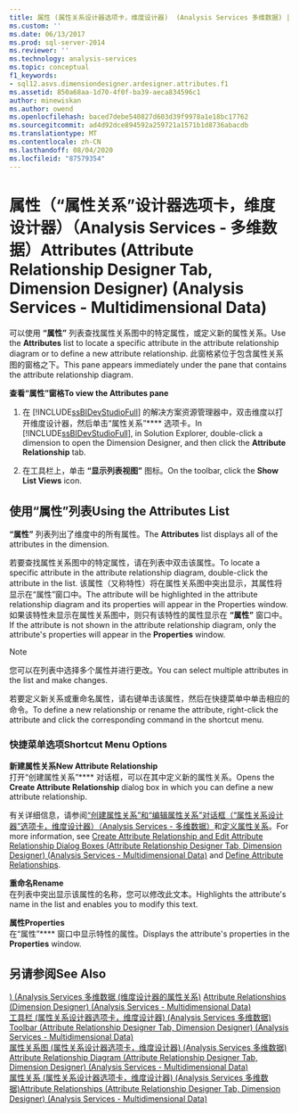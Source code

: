 ```yaml
---
title: 属性 (属性关系设计器选项卡，维度设计器)  (Analysis Services 多维数据) |Microsoft Docs
ms.custom: ''
ms.date: 06/13/2017
ms.prod: sql-server-2014
ms.reviewer: ''
ms.technology: analysis-services
ms.topic: conceptual
f1_keywords:
- sql12.asvs.dimensiondesigner.ardesigner.attributes.f1
ms.assetid: 850a68aa-1d70-4f0f-ba39-aeca834596c1
author: minewiskan
ms.author: owend
ms.openlocfilehash: baced7debe540827d603d39f9978a1e18bc17762
ms.sourcegitcommit: ad4d92dce894592a259721a1571b1d8736abacdb
ms.translationtype: MT
ms.contentlocale: zh-CN
ms.lasthandoff: 08/04/2020
ms.locfileid: "87579354"
---
```

# <a name="attributes-attribute-relationship-designer-tab-dimension-designer-analysis-services---multidimensional-data"></a><span data-ttu-id="dd26b-102">属性（“属性关系”设计器选项卡，维度设计器）（Analysis Services - 多维数据）</span><span class="sxs-lookup"><span data-stu-id="dd26b-102">Attributes (Attribute Relationship Designer Tab, Dimension Designer) (Analysis Services - Multidimensional Data)</span></span>
  <span data-ttu-id="dd26b-103">可以使用 **“属性”** 列表查找属性关系图中的特定属性，或定义新的属性关系。</span><span class="sxs-lookup"><span data-stu-id="dd26b-103">Use the **Attributes** list to locate a specific attribute in the attribute relationship diagram or to define a new attribute relationship.</span></span> <span data-ttu-id="dd26b-104">此窗格紧位于包含属性关系图的窗格之下。</span><span class="sxs-lookup"><span data-stu-id="dd26b-104">This pane appears immediately under the pane that contains the attribute relationship diagram.</span></span>  
  
 <span data-ttu-id="dd26b-105">**查看“属性”窗格**</span><span class="sxs-lookup"><span data-stu-id="dd26b-105">**To view the Attributes pane**</span></span>  
  
1.  <span data-ttu-id="dd26b-106">在 [!INCLUDE[ssBIDevStudioFull](../includes/ssbidevstudiofull-md.md)] 的解决方案资源管理器中，双击维度以打开维度设计器，然后单击“属性关系”\*\*\*\* 选项卡。</span><span class="sxs-lookup"><span data-stu-id="dd26b-106">In [!INCLUDE[ssBIDevStudioFull](../includes/ssbidevstudiofull-md.md)], in Solution Explorer, double-click a dimension to open the Dimension Designer, and then click the **Attribute Relationship** tab.</span></span>  
  
2.  <span data-ttu-id="dd26b-107">在工具栏上，单击 **“显示列表视图”** 图标。</span><span class="sxs-lookup"><span data-stu-id="dd26b-107">On the toolbar, click the **Show List Views** icon.</span></span>  
  
## <a name="using-the-attributes-list"></a><span data-ttu-id="dd26b-108">使用“属性”列表</span><span class="sxs-lookup"><span data-stu-id="dd26b-108">Using the Attributes List</span></span>  
 <span data-ttu-id="dd26b-109">**“属性”** 列表列出了维度中的所有属性。</span><span class="sxs-lookup"><span data-stu-id="dd26b-109">The **Attributes** list displays all of the attributes in the dimension.</span></span>  
  
 <span data-ttu-id="dd26b-110">若要查找属性关系图中的特定属性，请在列表中双击该属性。</span><span class="sxs-lookup"><span data-stu-id="dd26b-110">To locate a specific attribute in the attribute relationship diagram, double-click the attribute in the list.</span></span> <span data-ttu-id="dd26b-111">该属性（又称特性）将在属性关系图中突出显示，其属性将显示在“属性”窗口中。</span><span class="sxs-lookup"><span data-stu-id="dd26b-111">The attribute will be highlighted in the attribute relationship diagram and its properties will appear in the Properties window.</span></span> <span data-ttu-id="dd26b-112">如果该特性未显示在属性关系图中，则只有该特性的属性显示在 **“属性”** 窗口中。</span><span class="sxs-lookup"><span data-stu-id="dd26b-112">If the attribute is not shown in the attribute relationship diagram, only the attribute's properties will appear in the **Properties** window.</span></span>  
  
> [!NOTE]  
>  <span data-ttu-id="dd26b-113">您可以在列表中选择多个属性并进行更改。</span><span class="sxs-lookup"><span data-stu-id="dd26b-113">You can select multiple attributes in the list and make changes.</span></span>  
  
 <span data-ttu-id="dd26b-114">若要定义新关系或重命名属性，请右键单击该属性，然后在快捷菜单中单击相应的命令。</span><span class="sxs-lookup"><span data-stu-id="dd26b-114">To define a new relationship or rename the attribute, right-click the attribute and click the corresponding command in the shortcut menu.</span></span>  
  
### <a name="shortcut-menu-options"></a><span data-ttu-id="dd26b-115">快捷菜单选项</span><span class="sxs-lookup"><span data-stu-id="dd26b-115">Shortcut Menu Options</span></span>  
 <span data-ttu-id="dd26b-116">**新建属性关系**</span><span class="sxs-lookup"><span data-stu-id="dd26b-116">**New Attribute Relationship**</span></span>  
 <span data-ttu-id="dd26b-117">打开“创建属性关系”\*\*\*\* 对话框，可以在其中定义新的属性关系。</span><span class="sxs-lookup"><span data-stu-id="dd26b-117">Opens the **Create Attribute Relationship** dialog box in which you can define a new attribute relationship.</span></span>  
  
 <span data-ttu-id="dd26b-118">有关详细信息，请参阅[“创建属性关系”和“编辑属性关系”对话框（“属性关系设计器”选项卡，维度设计器）（Analysis Services - 多维数据）](create-edit-attribute-relationships-dialog-boxes-analysis-services-multidimensional-data.md)和[定义属性关系](multidimensional-models/attribute-relationships-define.md)。</span><span class="sxs-lookup"><span data-stu-id="dd26b-118">For more information, see [Create Attribute Relationship and Edit Attribute Relationship Dialog Boxes &#40;Attribute Relationship Designer Tab, Dimension Designer&#41; &#40;Analysis Services - Multidimensional Data&#41;](create-edit-attribute-relationships-dialog-boxes-analysis-services-multidimensional-data.md) and [Define Attribute Relationships](multidimensional-models/attribute-relationships-define.md).</span></span>  
  
 <span data-ttu-id="dd26b-119">**重命名**</span><span class="sxs-lookup"><span data-stu-id="dd26b-119">**Rename**</span></span>  
 <span data-ttu-id="dd26b-120">在列表中突出显示该属性的名称，您可以修改此文本。</span><span class="sxs-lookup"><span data-stu-id="dd26b-120">Highlights the attribute's name in the list and enables you to modify this text.</span></span>  
  
 <span data-ttu-id="dd26b-121">**属性**</span><span class="sxs-lookup"><span data-stu-id="dd26b-121">**Properties**</span></span>  
 <span data-ttu-id="dd26b-122">在“属性”\*\*\*\* 窗口中显示特性的属性。</span><span class="sxs-lookup"><span data-stu-id="dd26b-122">Displays the attribute's properties in the **Properties** window.</span></span>  
  
## <a name="see-also"></a><span data-ttu-id="dd26b-123">另请参阅</span><span class="sxs-lookup"><span data-stu-id="dd26b-123">See Also</span></span>  
 <span data-ttu-id="dd26b-124">[&#41; &#40;Analysis Services 多维数据 &#40;维度设计器的属性关系&#41;](attribute-relationships-dimension-designer-analysis-services-multidimensional-data.md) </span><span class="sxs-lookup"><span data-stu-id="dd26b-124">[Attribute Relationships &#40;Dimension Designer&#41; &#40;Analysis Services - Multidimensional Data&#41;](attribute-relationships-dimension-designer-analysis-services-multidimensional-data.md) </span></span>  
 <span data-ttu-id="dd26b-125">[工具栏 &#40;属性关系设计器选项卡，维度设计器&#41; &#40;Analysis Services 多维数据&#41;](toolbar-attribute-relationship-dimension-designer-analysis-services-multidimensional-data.md) </span><span class="sxs-lookup"><span data-stu-id="dd26b-125">[Toolbar &#40;Attribute Relationship Designer Tab, Dimension Designer&#41; &#40;Analysis Services - Multidimensional Data&#41;](toolbar-attribute-relationship-dimension-designer-analysis-services-multidimensional-data.md) </span></span>  
 <span data-ttu-id="dd26b-126">[属性关系图 &#40;属性关系设计器选项卡，维度设计器&#41; &#40;Analysis Services 多维数据&#41;](attribute-relationship-diagram-analysis-services-multidimensional-data.md) </span><span class="sxs-lookup"><span data-stu-id="dd26b-126">[Attribute Relationship Diagram &#40;Attribute Relationship Designer Tab, Dimension Designer&#41; &#40;Analysis Services - Multidimensional Data&#41;](attribute-relationship-diagram-analysis-services-multidimensional-data.md) </span></span>  
 [<span data-ttu-id="dd26b-127">属性关系 &#40;属性关系设计器选项卡，维度设计器&#41; &#40;Analysis Services 多维数据&#41;</span><span class="sxs-lookup"><span data-stu-id="dd26b-127">Attribute Relationships &#40;Attribute Relationship Designer Tab, Dimension Designer&#41; &#40;Analysis Services - Multidimensional Data&#41;</span></span>](attribute-relationships-designer-tab-dimension-designer-analysis-services-multidimensional-data.md)  
  
  
